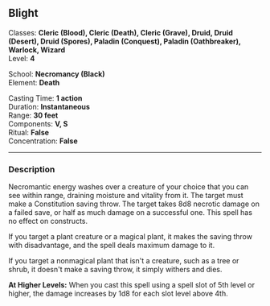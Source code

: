 ## Blight

Classes: **Cleric (Blood), Cleric (Death), Cleric (Grave), Druid, Druid (Desert), Druid (Spores), Paladin (Conquest), Paladin (Oathbreaker), Warlock, Wizard**  
Level: **4**  

School: **Necromancy (Black)**  
Element: **Death**  

Casting Time: **1 action**  
Duration: **Instantaneous**  
Range: **30 feet**  
Components: **V, S**  
Ritual: **False**  
Concentration: **False**  

------

### Description

Necromantic energy washes over a creature of your choice that you can see within range, draining moisture and vitality from it. The target must make a Constitution saving throw. The target takes 8d8 necrotic damage on a failed save, or half as much damage on a successful one. This spell has no effect on constructs.

If you target a plant creature or a magical plant, it makes the saving throw with disadvantage, and the spell deals maximum damage to it.

If you target a nonmagical plant that isn't a creature, such as a tree or shrub, it doesn't make a saving throw, it simply withers and dies.

**At Higher Levels:** When you cast this spell using a spell slot of 5th level or higher, the damage increases by 1d8 for each slot level above 4th.